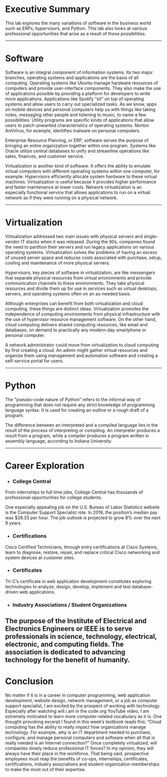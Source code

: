 # Executive Summary
This lab explores the many variations of software in the business world such as ERPs, hypervisors, and Python. This lab also looks at various professional opportunities that arise as a result of these possibilities. 

---

# Software

Software is an integral component of information systems. Its two major branches, operating systems and applications are the basis of all computing. Operating systems like Ubuntu manage hardware resources of computers and provide user-interface components. They also make the use of applications possible by providing a platform for developers to write more applications. Applications like Spotify “sit” on top of operating systems and allow users to carry out specialized tasks. As we know, apps on mobile devices and personal computers help us with things like taking notes, messaging other people and listening to music, to name a few possibilities. Utility programs are specific kinds of applications that allow users to patch unwanted characteristics of operating systems. Norton AntiVirus, for example, identifies malware on personal computers. 

Enterprise Resource Planning, or ERP, software serves the purpose of bringing an entire organization together within one program. Systems like Oracle utilize central databases to unify and streamline operations like sales, finances, and customer service.

Virtualization is another kind of software. It offers the ability to emulate virtual computers with different operating systems within one computer, for example. Hypervisors efficiently allocate system hardware to these virtual machines. Virtualization is useful because it provides higher performance and faster maintenance at lower costs. Network virtualization is an especially functional service that allows applications to run on a virtual network as if they were running on a physical network. 

---

# Virtualization

Virtualization addressed two main issues with physical servers and single-vendor IT stacks when it was released. During the 90s, companies found the need to partition their servers and run legacy applications on various operating systems. Virtualization solves the problems of having an excess of unused server space and reduces costs associated with purchase, setup, cooling and maintenance of more physical servers. 

Hypervisors, key pieces of software in virtualization, are like messengers that separate physical resources from virtual environments and provide communication channels to these environments. They take physical resources and divide them up for use in services such as virtual desktops, servers, and operating systems often on an as-needed basis.

Although enterprises can benefit from both virtualization and cloud computing, these things are distinct ideas. Virtualization promotes the independence of computing environments from  physical infrastructure with the use of hypervisor resource management software. On the other hand, cloud computing delivers shared computing resources, like email and databases, on demand to practically any modern-day smartphone or personal computer.

A network administrator could move from virtualization to cloud computing by first creating a cloud. An admin might gather virtual resources and organize them using management and automation software and creating a self-service portal for users. 

---

# Python 

The "pseudo-code nature of Python” refers to the informal way of programming that does not require any strict knowledge of programming language syntax. It is used for creating an outline or a rough draft of a program. 

The difference between an interpreted and a compiled language lies in the result of the process of interpreting or compiling. An interpreter produces a result from a program, while a compiler produces a program written in assembly language, according to Indiana University. 

---
# Career Exploration
- ### College Central
From internships to full time jobs, College Central has thousands of professional opportunities for college students.

One especially appealing job on the U.S. Bureau of Labor Statistics website is the Computer Support Specialist role. In 2019, the position’s median pay was $26.33 per hour. The job outlook is projected to grow 8% over the next 9 years. 

- ### Certifications 
Cisco Certified Technicians, through entry certifications at Cisco Systems, learn to diagnose, restore, repair, and replace critical Cisco networking and system devices at customer sites.
- ###  Certificates 
Tri-C’s certificate in web application development constitutes exploring technologies to analyze, design, develop, implement and test database-driven web applications.
- ###  Industry Associations / Student Organizations
The purpose of the Institute of Electrical and Electronics Engineers or IEEE is to serve professionals in science, technology, electrical, electronic, and computing fields. The association is dedicated to advancing technology for the benefit of humanity. 
---

# Conclusion 

No matter if it is in a career in computer programming, web application development, website design, network management, or a job as computer support specialist, I am excited by the prospect of working with technology. Especially after watching will.i.am in the code.org YouTube video, I am extremely motivated to learn more computer-related vocabulary as it is. One thought-provoking excerpt I found in this week’s textbook reads this: “Cloud computing has the ability to really impact how organizations manage technology. For example, why is an IT department needed to purchase, configure, and manage personal computers and software when all that is really needed is an Internet connection?” Once completely virtualized, will companies slowly reduce professional IT forces? In my opinion, they will always have their place in the workforce. That being said, prospective employees must reap the benefits of co-ops, internships, certificates, certifications, industry associations and student organization memberships to make the most out of their expertise. 
